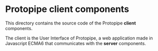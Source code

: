 # Protopipe client components

This directory contains the source code of the Protopipe **client** components.

The client is the User Interface of Protopipe, a web application made in Javascript ECMA6 that communicates with the **server** components.
